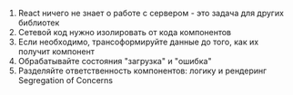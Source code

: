 1. React ничего не знает о работе с сервером - это задача для других библиотек
2. Сетевой код нужно изолировать от кода компонентов
3. Если необходимо, трансоформируйте данные до того, как их получит компонент
4. Обрабатывайте состояния "загрузка" и "ошибка"
5. Разделяйте ответственность компонентов: логику и рендеринг Segregation of Concerns